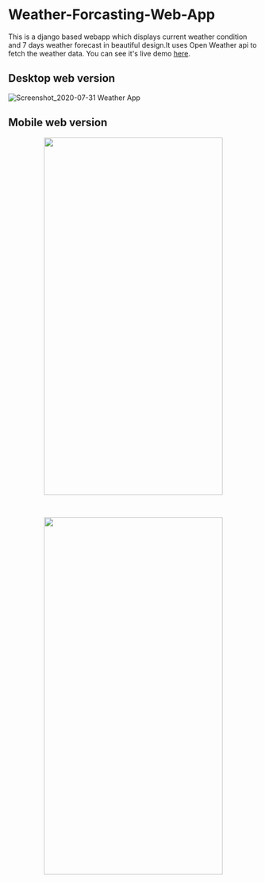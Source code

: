 # Weather-Forcasting-Web-App
This is a django based webapp which displays current weather condition and 7 days weather
forecast in beautiful design.It uses Open Weather api to fetch the weather data.
You can see it's live demo [here](https://weather-forecast-app-py.herokuapp.com/).

## Desktop web version


![Screenshot_2020-07-31 Weather App](https://user-images.githubusercontent.com/68532008/89043602-7028c100-d368-11ea-8be6-e3d2f44180b1.png)


## Mobile web version

<p align="center">
  <img width="360" height="720" src="https://user-images.githubusercontent.com/68532008/89043783-c0078800-d368-11ea-800c-cdfe00c01c1b.png">
</p>
<br>

<p align="center">
  <img width="360" height="720" src="https://user-images.githubusercontent.com/68532008/89043836-cbf34a00-d368-11ea-92fc-5bec0628dfda.png">
</p>



